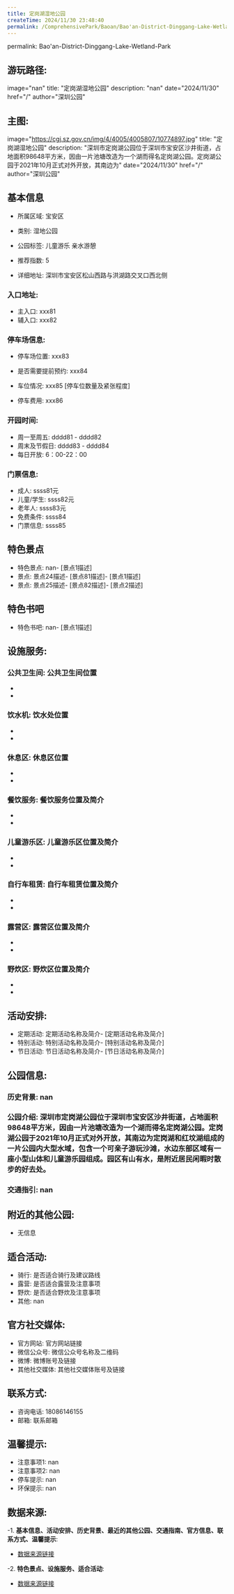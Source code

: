 ```yaml
---
title: 定岗湖湿地公园
createTime: 2024/11/30 23:48:40
permalink: /ComprehensivePark/Baoan/Bao'an-District-Dinggang-Lake-Wetland-Park/
---
```

permalink: Bao'an-District-Dinggang-Lake-Wetland-Park
## 游玩路径:
image="nan"
title: "定岗湖湿地公园"
description: "nan"
date="2024/11/30"
href="/"
author="深圳公园"
## 主图:
image="https://cgj.sz.gov.cn/img/4/4005/4005807/10774897.jpg"
title: "定岗湖湿地公园"
description: "深圳市定岗湖公园位于深圳市宝安区沙井街道，占地面积98648平方米，因由一片池塘改造为一个湖而得名定岗湖公园。定岗湖公园于2021年10月正式对外开放，其南边为"
date="2024/11/30"
href="/"
author="深圳公园"
## 基本信息

- 所属区域: 宝安区

- 类别: 湿地公园

- 公园标签: 儿童游乐 亲水游憩

- 推荐指数: 5

- 详细地址: 深圳市宝安区松山西路与洪湖路交叉口西北侧

### 入口地址:
- 主入口: xxx81
- 辅入口: xxx82
### 停车场信息:
- 停车场位置: xxx83

- 是否需要提前预约: xxx84

- 车位情况: xxx85 [停车位数量及紧张程度]

- 停车费用: xxx86

### 开园时间:
- 周一至周五: dddd81 - dddd82
- 周末及节假日: dddd83 - dddd84
- 每日开放: 6：00-22：00

### 门票信息:
- 成人: ssss81元
- 儿童/学生: ssss82元
- 老年人: ssss83元
- 免费条件: ssss84
- 门票信息: ssss85
## 特色景点
- 特色景点: nan- [景点1描述]
- 景点: 景点24描述- [景点81描述]- [景点1描述]
- 景点: 景点25描述- [景点82描述]- [景点2描述]
## 特色书吧
- 特色书吧: nan- [景点1描述]
## 设施服务:
### 公共卫生间: 公共卫生间位置
- 
- 
### 饮水机: 饮水处位置
- 
- 
### 休息区: 休息区位置
- 
- 
### 餐饮服务: 餐饮服务位置及简介
- 
- 
### 儿童游乐区: 儿童游乐区位置及简介
- 
- 
### 自行车租赁: 自行车租赁位置及简介
- 
- 
### 露营区: 露营区位置及简介
- 
- 
### 野炊区: 野炊区位置及简介

- 
- 
## 活动安排:
- 定期活动: 定期活动名称及简介- [定期活动名称及简介]
- 特别活动: 特别活动名称及简介- [特别活动名称及简介]
- 节日活动: 节日活动名称及简介- [节日活动名称及简介]
## 公园信息:
### 历史背景: nan
### 公园介绍: 深圳市定岗湖公园位于深圳市宝安区沙井街道，占地面积98648平方米，因由一片池塘改造为一个湖而得名定岗湖公园。定岗湖公园于2021年10月正式对外开放，其南边为定岗湖和红坟湖组成的一片公园内大型水域，包含一个可亲子游玩沙滩，水边东部区域有一座小型山体和儿童游乐园组成。园区有山有水，是附近居民闲暇时散步的好去处。
### 交通指引: nan

## 附近的其他公园:
- 无信息

## 适合活动:
- 骑行: 是否适合骑行及建议路线
- 露营: 是否适合露营及注意事项
- 野炊: 是否适合野炊及注意事项
- 其他: nan

## 官方社交媒体:
- 官方网站: 官方网站链接
- 微信公众号: 微信公众号名称及二维码
- 微博: 微博账号及链接
- 其他社交媒体: 其他社交媒体账号及链接

## 联系方式:
- 咨询电话: 18086146155
- 邮箱: 联系邮箱

## 温馨提示:
- 注意事项1: nan
- 注意事项2: nan
- 停车提示: nan
- 环保提示: nan

## 数据来源:
-1. **基本信息、活动安排、历史背景、最近的其他公园、交通指南、官方信息、联系方式、温馨提示**:
- [数据来源链接](https://cgj.sz.gov.cn/xsmh/gysz/csgy/content/post_10774897.html)

-2. **特色景点、设施服务、适合活动**:
- [数据来源链接](https://cgj.sz.gov.cn/xsmh/gysz/csgy/content/post_10774897.html)

